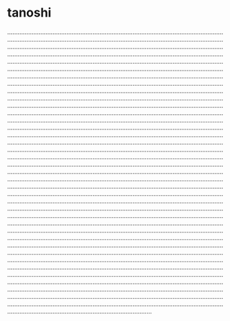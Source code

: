 # tanoshi

...........................................................................................................................................................................................................................................................................................................................................................................................................................................................................................................................................................................................................................................................................................................................................................................................................................................................................................................................................................................................................................................................................................................................................................................................................................................................................................................................................................................................................................................................................................................................................................................................................................................................................................................................................................................................................................................................................................................................................................................................................................................................................................................................................................................................................................................................................................................................................................................................................................................................................................................................................................................................................................................................................................................................................................................................................................................................................................................................................................................................................................................................................................................................................................................................................................................................................................................................................................................................................................................................................................................................................................................................................................................................................................................................................................................................................................................................................................................................................................................................................................................................................................................................................................................................................................................................................................................................................................................................................................................................................................................................................................................................................................................................................................................................................................................................................................................................................................................................................................................................